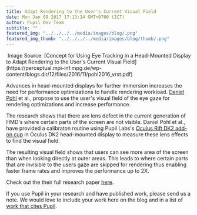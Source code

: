 ```yaml
--- 
title: Adapt Rendering to the User's Current Visual Field
date: Mon Jan 09 2017 17:13:14 GMT+0700 (ICT) 
author: Pupil Dev Team 
subtitle: "" 
featured_img: "../../../../media/images/blog/.png"
featured_img_thumb: "../../../../media/images/blog/thumb/.png" 
---
```


<img src="../../../../media/images/blog/.png" class='Feature-image u-padBottom--1' alt="">
Image Source: [Concept for Using Eye Tracking in a Head-Mounted Display to Adapt Rendering to the User's Current Visual Field](https://perceptual.mpi-inf.mpg.de/wp-content/blogs.dir/12/files/2016/11/pohl2016_vrst.pdf)

Advances in head-mounted displays for further immersion increases the need for performance optimizations to handle rendering workload. [Daniel Pohl](http://www.intel.com/content/www/us/en/research/people/intel-labs-bio-daniel-pohl.html) et al., propose to use the user's visual field of the eye gaze for rendering optimizations and increase performance.

The research shows that there are lens defect in the current generation of HMD's where certain parts of the screen are not visible. Daniel Pohl et al., have provided a calibraton routine using Pupil Labs's [Oculus Rift DK2 add-on cup](https://pupil-labs.com/store/#vr-ar) in Oculus DK2 head-mounted display to measure these lens effects to find the visual field.

The resulting visual field shows that users can see more area of the screen than when looking directly at outer areas. This leads to where certain parts that are invisible to the users gaze are skipped for rendering thus enabling faster frame rates and improves the performance up to 2X.

Check out the their full research paper [here](https://perceptual.mpi-inf.mpg.de/wp-content/blogs.dir/12/files/2016/11/pohl2016_vrst.pdf).

If you use Pupil in your research and have published work, please send us a note. We would love to include your work here on the blog and in a list of [work that cites Pupil](https://docs.google.com/spreadsheets/d/1ZD6HDbjzrtRNB4VB0b7GFMaXVGKZYeI0zBOBEEPwvBI/).